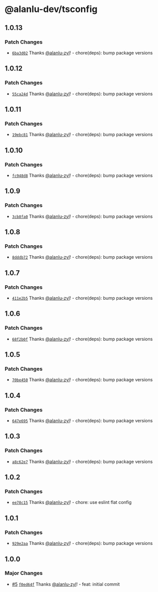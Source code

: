 # @alanlu-dev/tsconfig

## 1.0.13

### Patch Changes

- [`6ba3d02`](https://github.com/alanlu-dev/web-kit/commit/6ba3d02562a604ae29b4fe756cee0d3910153c92) Thanks [@alanlu-zyl](https://github.com/alanlu-zyl)! - chore(deps): bump package versions

## 1.0.12

### Patch Changes

- [`55ca24d`](https://github.com/alanlu-dev/web-kit/commit/55ca24db5575e29504728e1ee77dbff3797a3a18) Thanks [@alanlu-zyl](https://github.com/alanlu-zyl)! - chore(deps): bump package versions

## 1.0.11

### Patch Changes

- [`19ebc81`](https://github.com/alanlu-dev/web-kit/commit/19ebc81bcbe41e1588911394635cae7877ab9af1) Thanks [@alanlu-zyl](https://github.com/alanlu-zyl)! - chore(deps): bump package versions

## 1.0.10

### Patch Changes

- [`fc948d8`](https://github.com/alanlu-dev/web-kit/commit/fc948d8d69a4ffbbcd9cee5bbff1d9ca61f58765) Thanks [@alanlu-zyl](https://github.com/alanlu-zyl)! - chore(deps): bump package versions

## 1.0.9

### Patch Changes

- [`3cb8fa0`](https://github.com/alanlu-dev/web-kit/commit/3cb8fa0bc39a059c1553ed1abb16280fbfa50997) Thanks [@alanlu-zyl](https://github.com/alanlu-zyl)! - chore(deps): bump package versions

## 1.0.8

### Patch Changes

- [`8dddb72`](https://github.com/alanlu-dev/web-kit/commit/8dddb7230bc226b6d145379426a59507d47a2ef8) Thanks [@alanlu-zyl](https://github.com/alanlu-zyl)! - chore(deps): bump package versions

## 1.0.7

### Patch Changes

- [`411e2b5`](https://github.com/alanlu-dev/web-kit/commit/411e2b5108fc09280410f76af107d0eefe812fdf) Thanks [@alanlu-zyl](https://github.com/alanlu-zyl)! - chore(deps): bump package versions

## 1.0.6

### Patch Changes

- [`68f2b0f`](https://github.com/alanlu-dev/web-kit/commit/68f2b0faa806ef25e3dcd5ec1b11ce4070a0c577) Thanks [@alanlu-zyl](https://github.com/alanlu-zyl)! - chore(deps): bump package versions

## 1.0.5

### Patch Changes

- [`70be450`](https://github.com/alanlu-dev/web-kit/commit/70be45030756b71582fee4f2dad86134167ac942) Thanks [@alanlu-zyl](https://github.com/alanlu-zyl)! - chore(deps): bump package versions

## 1.0.4

### Patch Changes

- [`647e695`](https://github.com/alanlu-dev/web-kit/commit/647e69551f872fd31ab605816291e84cd9a8fa23) Thanks [@alanlu-zyl](https://github.com/alanlu-zyl)! - chore(deps): bump package versions

## 1.0.3

### Patch Changes

- [`a8c62e7`](https://github.com/alanlu-dev/web-kit/commit/a8c62e710a8a545cff0528acdcf1da1c92877e2c) Thanks [@alanlu-zyl](https://github.com/alanlu-zyl)! - chore(deps): bump package versions

## 1.0.2

### Patch Changes

- [`ee78c15`](https://github.com/alanlu-dev/web-kit/commit/ee78c1513de2aeb2058ffe01adb3d3109a321af5) Thanks [@alanlu-zyl](https://github.com/alanlu-zyl)! - chore: use eslint flat config

## 1.0.1

### Patch Changes

- [`929e2aa`](https://github.com/alanlu-dev/web-kit/commit/929e2aacfb137eb27e46743c92d861d321217a04) Thanks [@alanlu-zyl](https://github.com/alanlu-zyl)! - chore(deps): bump package versions

## 1.0.0

### Major Changes

- [#5](https://github.com/alanlu-dev/web-kit/pull/5) [`f0ed64f`](https://github.com/alanlu-dev/web-kit/commit/f0ed64fd16deea28b169a41a499a866cf2be9004) Thanks [@alanlu-zyl](https://github.com/alanlu-zyl)! - feat: initial commit
